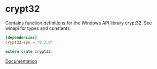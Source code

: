 # crypt32 #
Contains function definitions for the Windows API library crypt32. See winapi for types and constants.

```toml
[dependencies]
crypt32-sys = "0.2.0"
```

```rust
extern crate crypt32;
```

[Documentation](https://retep998.github.io/doc/winapi/crypt32/)
